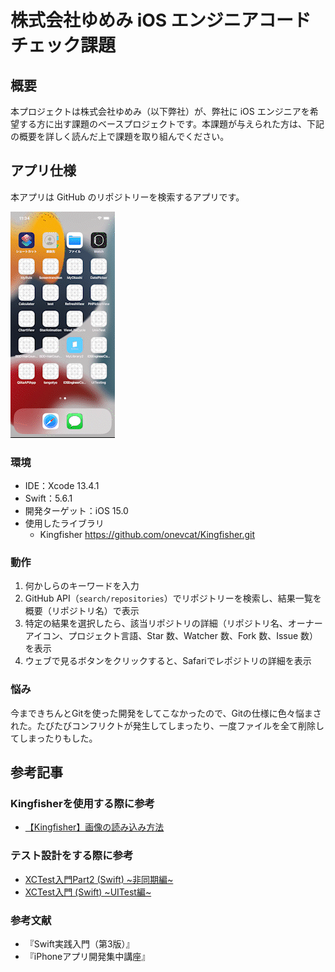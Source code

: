# 株式会社ゆめみ iOS エンジニアコードチェック課題

## 概要

本プロジェクトは株式会社ゆめみ（以下弊社）が、弊社に iOS エンジニアを希望する方に出す課題のベースプロジェクトです。本課題が与えられた方は、下記の概要を詳しく読んだ上で課題を取り組んでください。

## アプリ仕様

本アプリは GitHub のリポジトリーを検索するアプリです。

![動作イメージ](README_Images/app.gif)

### 環境

- IDE：Xcode 13.4.1
- Swift：5.6.1
- 開発ターゲット：iOS 15.0
- 使用したライブラリ
    - Kingfisher https://github.com/onevcat/Kingfisher.git


### 動作

1. 何かしらのキーワードを入力
2. GitHub API（`search/repositories`）でリポジトリーを検索し、結果一覧を概要（リポジトリ名）で表示
3. 特定の結果を選択したら、該当リポジトリの詳細（リポジトリ名、オーナーアイコン、プロジェクト言語、Star 数、Watcher 数、Fork 数、Issue 数）を表示
4. ウェブで見るボタンをクリックすると、Safariでレポジトリの詳細を表示

### 悩み
今まできちんとGitを使った開発をしてこなかったので、Gitの仕様に色々悩まされた。たびたびコンフリクトが発生してしまったり、一度ファイルを全て削除してしまったりもした。

## 参考記事

### Kingfisherを使用する際に参考
- [【Kingfisher】画像の読み込み方法](https://utro-develop.com/xcode-imageview-kingfisher/)

### テスト設計をする際に参考
- [XCTest入門Part2 (Swift) ~非同期編~](https://qiita.com/y-okudera/items/e02b73880b8bc499debe)
- [XCTest入門 (Swift) ~UITest編~](https://qiita.com/y-okudera/items/b6211cc3524ad2385150)

### 参考文献
- 『Swift実践入門（第3版）』
- 『iPhoneアプリ開発集中講座』

